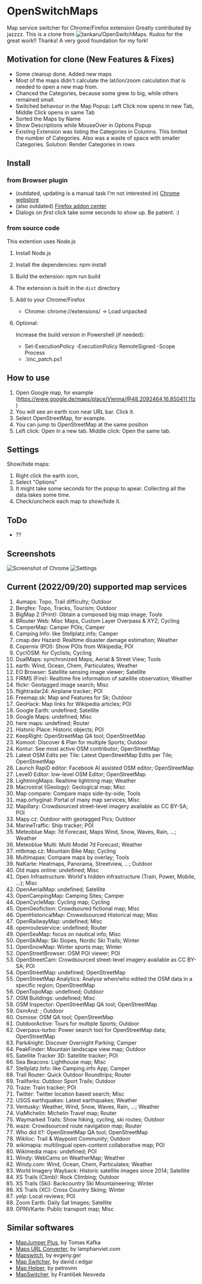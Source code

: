 # OpenSwitchMaps

Map service switcher for Chrome/Firefox extension
Greatly contributed by jazzzz.
This is a clone from ![tankaru/OpenSwitchMaps](https://github.com/tankaru/OpenSwitchMaps). Kudos for the great work!! Thanks! A very good foundation for my fork!

## Motivation for clone (New Features & Fixes)

- Some cleanup done. Added new maps
- Most of the maps didn't calculate the lat/lon/zoom calculation that is needed to open a new map from.
- Chanced the Categories, because some grew to big, while others remained small.
- Switched behavour in the Map Popup: Left Click now opens in new Tab, Middle Click opens in same Tab
- Sorted the Maps by Name
- Show Descriptions while MouseOver in Options Popup
- Existing Extension was listing the Categories in Columns. This limited the number of Categories.
  Also was a waste of space with smaller Categories. 
  Solution: Render Categories in rows

## Install

### from Browser plugin

- (outdated, updating is a manual task I'm not interested in) [Chrome webstore](https://chrome.google.com/webstore/detail/openswitchmapslimex/koidglegkmmddlpoigdfmblkjnfhibeb)
- (also outdated) [Firefox addon center](https://addons.mozilla.org/firefox/addon/openswitchmaps_limex/)
- Dialogs on _first_ click take some seconds to show up. Be patient. :)

### from source code

This extention uses Node.js

1. Install Node.js
1. Install the dependencies: npm install
1. Build the extension: npm run build
1. The extension is built in the `dist` directory
1. Add to your Chrome/Firefox
   - Chrome: chrome://extensions/ -> Load unpacked
1. Optional:

   Increase the build version in Powershell (if needed):
   - Set-ExecutionPolicy -ExecutionPolicy RemoteSigned -Scope Process
   - .\inc_patch.ps1

## How to use

1. Open Google map, for example (https://www.google.de/maps/place/Vienna/@48.2092464,16.850411,11z)
1. You will see an earth icon near URL bar. Click it.
1. Select OpenStreetMap, for example.
1. You can jump to OpenStreetMap at the same position
1. Left click: Open in a new tab. Middle click: Open the same tab.

## Settings

Show/hide maps:

1. Right click the earth icon,
1. Select "Options"
1. It might take some seconds for the popup to apear. Collecting all the data takes some time.
1. Check/uncheck each map to show/hide it.

## ToDo

- ??

## Screenshots


![Screenshot of Chrome](Screenshot-chrome.png)
![Settings](Screenshot-chrome-settings.png)


## Current (2022/09/20) supported map services

1. 4umaps: Topo, Trail difficulty; Outdoor
1. Bergfex: Topo, Tracks, Tourism; Outdoor
1. BigMap 2 (Print): Obtain a composed big map image; Tools
1. BRouter Web: Misc Maps, Custom Layer Overpass & XYZ; Cycling
1. CamperMap: Camper POIs; Camper
1. Camping.Info: like Stellplatz.info; Camper
1. cmap.dev Hazard: Realtime disaster damage estimation; Weather
1. Copernix (POI): Show POIs from Wikipedia; POI
1. CyclOSM: for Cyclists; Cycling
1. DualMaps: synchronized Maps, Aerial & Street View; Tools
1. earth: Wind, Ocean, Chem, Particulates; Weather
1. EO Browser: Satellite sensing image viewer; Satellite
1. FIRMS (Fire): Realtime fire information of satellite observation; Weather
1. flickr: Geotagged image search; Misc
1. flightradar24: Airplane tracker; POI
1. Freemap.sk: Map and Features for Sk; Outdoor
1. GeoHack: Map links for Wikipedia articles; POI
1. Google Earth: undefined; Satellite
1. Google Maps: undefined; Misc
1. here maps: undefined; Router
1. Historic Place: Historic objects; POI
1. KeepRight: OpenStreetMap QA tool; OpenStreetMap
1. Komoot: Discover & Plan for multiple Sports; Outdoor
1. Kontur: See most active OSM contributor; OpenStreetMap
1. Latest OSM Edits per Tile: Latest OpenStreetMap Edits per Tile; OpenStreetMap
1. Launch RapiD editor: Facebook AI assisted OSM editor; OpenStreetMap
1. Level0 Editor: low-level OSM Editor; OpenStreetMap
1. LightningMaps: Realtime lightning map; Weather
1. Macrostrat (Geology): Geological map; Misc
1. Map compare: Compare maps side-by-side; Tools
1. map.orhyginal: Portal of many map services; Misc
1. Mapillary: Crowdsourced street-level imagery available as CC BY-SA; POI
1. Mapy.cz: Outdoor with geotagged Pics; Outdoor
1. MarineTraffic: Ship tracker; POI
1. Meteoblue Map: 7d Forecast, Maps Wind, Snow, Waves, Rain, ...; Weather
1. Meteoblue Multi: Multi Model 7d Forecast; Weather
1. mtbmap.cz: Mountain Bike Map; Cycling
1. Multimapas: Compare maps by overlay; Tools
1. NaKarte: Heatmaps, Panorama, Streetview, ...; Outdoor
1. Old maps online: undefined; Misc
1. Open Infrastructure: World's hidden infrastructure (Train, Power, Mobile, ...); Misc
1. OpenAerialMap: undefined; Satellite
1. OpenCampingMap: Camping Sites; Camper
1. OpenCycleMap: Cycling map; Cycling
1. OpenGeofiction: Crowdsoured fictional map; Misc
1. OpenHistoricalMap: Crowedsourced Historical map; Misc
1. OpenRailwayMap: undefined; Misc
1. openrouteservice: undefined; Router
1. OpenSeaMap: focus on nautical info; Misc
1. OpenSkiMap: Ski Slopes, Nordic Ski Trails; Winter
1. OpenSnowMap: Winter sports map; Winter
1. OpenStreetBrowser: OSM POI viewer; POI
1. OpenStreetCam: Crowdsourced street-level imagery available as CC BY-SA; POI
1. OpenStreetMap: undefined; OpenStreetMap
1. OpenStreetMap Analytics: Analyse when/who edited the OSM data in a specific region; OpenStreetMap
1. OpenTopoMap: undefined; Outdoor
1. OSM Buildings: undefined; Misc
1. OSM Inspector: OpenStreetMap QA tool; OpenStreetMap
1. OsmAnd: ; Outdoor
1. Osmose: OSM QA tool; OpenStreetMap
1. OutdoorActive: Tours for multiple Sports; Outdoor
1. Overpass-turbo: Power search tool for OpenStreetMap data; OpenStreetMap
1. Park4night: Discover Overnight Parking; Camper
1. PeakFinder: Mountain landscape view map; Outdoor
1. Satellite Tracker 3D: Satellite tracker; POI
1. Sea Beacons: Lighthouse map; Misc
1. Stellplatz.Info: like Camping.info App; Camper
1. Trail Router: Quick Outdoor Roundtrips; Router
1. Trailforks: Outdoor Sport Trails; Outdoor
1. Traze: Train tracker; POI
1. Twitter: Twitter location based search; Misc
1. USGS earthquakes: Latest earthquakes; Weather
1. Ventusky: Weather, Wind, Snow, Waves, Rain, ...; Weather
1. ViaMichelin: Michelin Travel map; Router
1. Waymarked Trails: Show hiking, cycling, ski routes; Outdoor
1. waze: Crowdsourced route navigation map; Router
1. Who did it?: OpenStreetMap QA tool; OpenStreetMap
1. Wikiloc: Trail & Waypoint Community; Outdoor
1. wikimapia: multilingual open-content collaborative map; POI
1. Wikimedia maps: undefined; POI
1. Windy: WebCams on WeatherMap; Weather
1. Windy.com: Wind, Ocean, Chem, Particulates; Weather
1. World Imagery Wayback: Historic satellite images since 2014; Satellite
1. XS Trails (Climb): Rock Climbing; Outdoor
1. XS Trails (Ski): Backcountry Ski Mountaineering; Winter
1. XS Trails (XC): Cross Country Skiing; Winter
1. yelp: Local reviews; POI
1. Zoom Earth: Daily Sat Images; Satellite
1. ÖPNVKarte: Public transport map; Misc

## Similar softwares

- [MapJumper Plus](https://chrome.google.com/webstore/detail/mapjumper-plus/mdhfopoodheacfapdohpmjndgnfmdecj), by Tomas Kafka
- [Maps URL Converter](https://chrome.google.com/webstore/detail/maps-url-converter/ehnoijojkgigcmlimlndncbdfcmmlgmi), by lamphanviet.com
- [Mapswitch](https://chrome.google.com/webstore/detail/mapswitch/ineobcbceekmckhjifhdmglkhgngnhmd), by evgeny.ger
- [Map Switcher](https://chrome.google.com/webstore/detail/map-switcher/fanpjcbgdinjeknjikpfnldfpnnpkelb), by david.r.edgar
- [Map Helper](https://chrome.google.com/webstore/detail/map-helper/ihllleemlchjegcfnaglokgamafhafda), by petrovnn
- [MapSwitcher](https://addons.mozilla.org/ja/firefox/addon/map-switcher/), by František Nesveda
